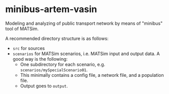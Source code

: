 # minibus-artem-vasin

Modeling and analyzing of public transport network by means of "minibus" tool of MATSim.

A recommended directory structure is as follows:
* `src` for sources
* `scenarios` for MATSim scenarios, i.e. MATSim input and output data.  A good way is the following:
  * One subdirectory for each scenario, e.g. `scenarios/mySpecialScenario01`.
  * This minimally contains a config file, a network file, and a population file.
  * Output goes to `output`.
  
